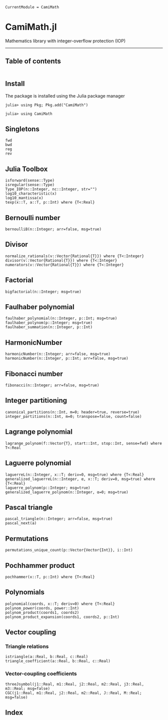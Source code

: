 ```@meta
CurrentModule = CamiMath
```

# CamiMath.jl

Mathematics library with integer-overflow protection (IOP)

---

## Table of contents

```@contents
```

## Install

The package is installed using the Julia package manager

```
julia> using Pkg; Pkg.add("CamiMath")

julia> using CamiMath
```

## Singletons

```@docs
fwd
bwd
reg
rev
```

## Julia Toolbox

```@docs
isforward(sense::Type)
isregular(sense::Type)
Type_IOP(n::Integer, nc::Integer, str="")
log10_characteristic(x)
log10_mantissa(x)
texp(x::T, a::T, p::Int) where {T<:Real}
```

## Bernoulli number

```@docs
bernoulliB(n::Integer; arr=false, msg=true)
```

## Divisor

```@docs
normalize_rationals(v::Vector{Rational{T}}) where {T<:Integer}
divisor(v::Vector{Rational{T}}) where {T<:Integer}
numerators(v::Vector{Rational{T}}) where {T<:Integer}
```

## Factorial

```@docs
bigfactorial(n::Integer; msg=true)
```

## Faulhaber polynomial

```@docs
faulhaber_polynomial(n::Integer, p::Int; msg=true)
faulhaber_polynom(p::Integer; msg=true)
faulhaber_summation(n::Integer, p::Int)
```

## HarmonicNumber

```@docs
harmonicNumber(n::Integer; arr=false, msg=true)
harmonicNumber(n::Integer, p::Int; arr=false, msg=true)
```

## Fibonacci number

```@docs
fibonacci(n::Integer; arr=false, msg=true)
```

## Integer partitioning

```@docs
canonical_partitions(n::Int, m=0; header=true, reverse=true)
integer_partitions(n::Int, m=0; transpose=false, count=false)
```

## Lagrange polynomial

```@docs
lagrange_polynom(f::Vector{T}, start::Int, stop::Int, sense=fwd) where T<:Real
```

## Laguerre polynomial

```@docs
laguerreL(n::Integer, x::T; deriv=0, msg=true) where {T<:Real}
generalized_laguerreL(n::Integer, α, x::T; deriv=0, msg=true) where {T<:Real}
laguerre_polynom(p::Integer; msg=true)
generalized_laguerre_polynom(n::Integer, α=0; msg=true)
```

## Pascal triangle

```@docs
pascal_triangle(n::Integer; arr=false, msg=true)
pascal_next(a)
```

## Permutations

```@docs
permutations_unique_count(p::Vector{Vector{Int}}, i::Int)
```

## Pochhammer product

```@docs
pochhammer(x::T, p::Int) where {T<:Real}
```

## Polynomials

```@docs
polynomial(coords, x::T; deriv=0) where {T<:Real}
polynom_power(coords, power::Int)
polynom_product(coords1, coords2)
polynom_product_expansion(coords1, coords2, p::Int)
```

## Vector coupling

### Triangle relations

```@docs
istriangle(a::Real, b::Real, c::Real)
triangle_coefficient(a::Real, b::Real, c::Real)
```
### Vector-coupling coefficients

```@docs
threeJsymbol(j1::Real, m1::Real, j2::Real, m2::Real, j3::Real, m3::Real; msg=false)
CGC(j1::Real, m1::Real, j2::Real, m2::Real, J::Real, M::Real; msg=false)
```

## Index

```@index
```